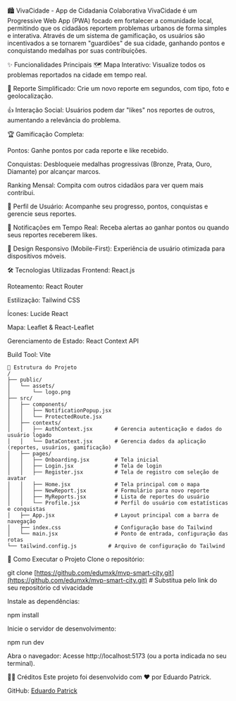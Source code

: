 🏙️ VivaCidade - App de Cidadania Colaborativa
VivaCidade é um Progressive Web App (PWA) focado em fortalecer a comunidade local, permitindo que os cidadãos reportem problemas urbanos de forma simples e interativa. Através de um sistema de gamificação, os usuários são incentivados a se tornarem "guardiões" de sua cidade, ganhando pontos e conquistando medalhas por suas contribuições.

✨ Funcionalidades Principais
🗺️ Mapa Interativo: Visualize todos os problemas reportados na cidade em tempo real.

📸 Reporte Simplificado: Crie um novo reporte em segundos, com tipo, foto e geolocalização.

👍 Interação Social: Usuários podem dar "likes" nos reportes de outros, aumentando a relevância do problema.

🏆 Gamificação Completa:

Pontos: Ganhe pontos por cada reporte e like recebido.

Conquistas: Desbloqueie medalhas progressivas (Bronze, Prata, Ouro, Diamante) por alcançar marcos.

Ranking Mensal: Compita com outros cidadãos para ver quem mais contribui.

👤 Perfil de Usuário: Acompanhe seu progresso, pontos, conquistas e gerencie seus reportes.

🔔 Notificações em Tempo Real: Receba alertas ao ganhar pontos ou quando seus reportes receberem likes.

📱 Design Responsivo (Mobile-First): Experiência de usuário otimizada para dispositivos móveis.

🛠️ Tecnologias Utilizadas
Frontend: React.js

Roteamento: React Router

Estilização: Tailwind CSS

Ícones: Lucide React

Mapa: Leaflet & React-Leaflet

Gerenciamento de Estado: React Context API

Build Tool: Vite
```
📁 Estrutura do Projeto
/
├── public/
│   └── assets/
│       └── logo.png
├── src/
│   ├── components/
│   │   ├── NotificationPopup.jsx
│   │   └── ProtectedRoute.jsx
│   ├── contexts/
│   │   ├── AuthContext.jsx       # Gerencia autenticação e dados do usuário logado
│   │   └── DataContext.jsx       # Gerencia dados da aplicação (reportes, usuários, gamificação)
│   ├── pages/
│   │   ├── Onboarding.jsx        # Tela inicial
│   │   ├── Login.jsx             # Tela de login
│   │   ├── Register.jsx          # Tela de registro com seleção de avatar
│   │   ├── Home.jsx              # Tela principal com o mapa
│   │   ├── NewReport.jsx         # Formulário para novo reporte
│   │   ├── MyReports.jsx         # Lista de reportes do usuário
│   │   └── Profile.jsx           # Perfil do usuário com estatísticas e conquistas
│   ├── App.jsx                   # Layout principal com a barra de navegação
│   ├── index.css                 # Configuração base do Tailwind
│   └── main.jsx                  # Ponto de entrada, configuração das rotas
└── tailwind.config.js          # Arquivo de configuração do Tailwind
```
🚀 Como Executar o Projeto
Clone o repositório:

git clone [https://github.com/edumxk/mvp-smart-city.git](https://github.com/edumxk/mvp-smart-city.git) # Substitua pelo link do seu repositório
cd vivacidade

Instale as dependências:

npm install

Inicie o servidor de desenvolvimento:

npm run dev

Abra o navegador:
Acesse http://localhost:5173 (ou a porta indicada no seu terminal).

👨‍💻 Créditos
Este projeto foi desenvolvido com ❤️ por Eduardo Patrick.

GitHub: [Eduardo Patrick](https://github.com/edumxk)